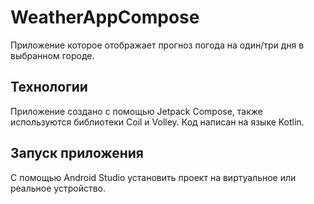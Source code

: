 # WeatherAppCompose
Приложение которое отображает прогноз погода на один/три дня в выбранном городе.

## Технологии
Приложение создано с помощью Jetpack Compose, также используются библиотеки Coil и Volley. Код написан на языке Kotlin.

## Запуск приложения
С помощью Android Studio установить проект на виртуальное или реальное устройство.
